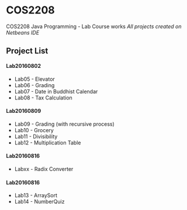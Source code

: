 # COS2208
COS2208 Java Programming - Lab Course works
*All projects created on Netbeans IDE*

## Project List

#### Lab20160802
- Lab05 - Elevator
- Lab06 - Grading
- Lab07 - Date in Buddhist Calendar
- Lab08 - Tax Calculation

#### Lab20160809
- Lab09 - Grading (with recursive process)
- Lab10 - Grocery
- Lab11 - Divisibility
- Lab12 - Multiplication Table

#### Lab20160816
- Labxx - Radix Converter

#### Lab20160816
- Lab13 - ArraySort
- Lab14 - NumberQuiz
